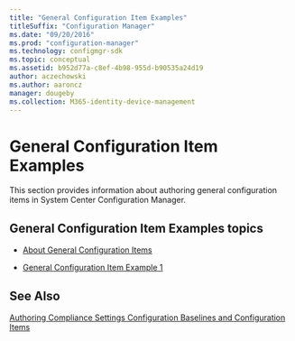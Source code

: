 ```yaml
---
title: "General Configuration Item Examples"
titleSuffix: "Configuration Manager"
ms.date: "09/20/2016"
ms.prod: "configuration-manager"
ms.technology: configmgr-sdk
ms.topic: conceptual
ms.assetid: b952d77a-c8ef-4b98-955d-b90535a24d19
author: aczechowski
ms.author: aaroncz
manager: dougeby
ms.collection: M365-identity-device-management
---
```

# General Configuration Item Examples
This section provides information about authoring general configuration items in System Center Configuration Manager.  

## General Configuration Item Examples topics  

-   [About General Configuration Items](../../develop/compliance/about-general-configuration-items.md)  

-   [General Configuration Item Example 1](../../develop/compliance/general-configuration-item-example-1.md)  

## See Also  
 [Authoring Compliance Settings Configuration Baselines and Configuration Items](../../develop/compliance/authoring-compliance-settings-configuration-baselines-and-configuration-items.md)
